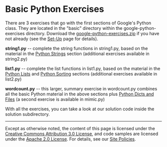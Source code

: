 Basic Python Exercises
======================

There are 3 exercises that go with the first sections of Google's Python
class. They are located in the "basic" directory within the
google-python-exercises directory. Download the
[google-python-exercises.zip](https://github.com/AstunTechnology/python-basics-exercises/archive/master.zip)
if you have not already (see the
[Set-Up](set-up) page for
details).

**string1.py** -- complete the string functions in string1.py, based on
the material in the [Python
Strings](strings) section
(additional exercises available in string2.py)

**list1.py** -- complete the list functions in list1.py, based on the
material in the [Python
Lists](lists) and [Python
Sorting](sorting) sections
(additional exercises available in list2.py)

**wordcount.py** -- this larger, summary exercise in wordcount.py
combines all the basic Python material in the above sections plus
[Python Dicts and
Files](dict-files) (a second
exercise is available in mimic.py)

With all the exercises, you can take a look at our solution code inside
the solution subdirectory.

----

Except as otherwise noted, the content of this page is licensed under
the [Creative Commons Attribution 3.0
License](http://creativecommons.org/licenses/by/3.0/), and code samples
are licensed under the [Apache 2.0
License](http://www.apache.org/licenses/LICENSE-2.0). For details, see
our [Site Policies](https://developers.google.com/terms/site-policies).
